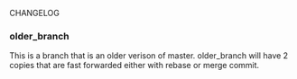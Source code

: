 CHANGELOG

### older_branch
This is a branch that is an older verison of master. 
older_branch will have 2 copies that are fast forwarded either with rebase or merge commit.
